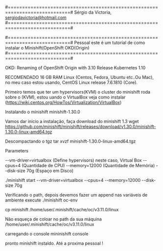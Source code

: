 #============================================================================#
Sérgio da Victoria,  sergiodavictoria@hotmail.com
#============================================================================#

#============================================================================#
Pessoal este é um tutorial de como instalar o Minishift(OpenShift OKD(Origin)
#============================================================================#

OKD: Renaming of OpenShift Origin with 3.10 Release Kubernetes 1.10

RECOMENDADO 16 GB RAM Linux (Centos, Fedora, Ubuntu etc..Ou Mac), no meu caso estou usando, CentOS Linux release 7.6.1810 (Core).

Primeiro temos que ter um hypervisors(KVM) o cluster do minishift roda sobre o (KVM), estou uando o VirtualBox veja como instalar (https://wiki.centos.org/HowTos/Virtualization/VirtualBox)

Instalando o minishift minishift-1.30.0

Vamos dar inicio a instalação, faça download do minishift 1.3
wget https://github.com/minishift/minishift/releases/download/v1.30.0/minishift-1.30.0-linux-amd64.tgz

Descompactando o tgz
tar xvzf  minishift-1.30.0-linux-amd64.tgz

Parameters

--vm-driver=virtualbox      (Define hypervisors) neste caso,  Virtual Box
--cpus=4                    (Quantidade de CPU)
--memory=12000              (Quantidade de Memória)
--disk-size 70g             (Espaço em Disco)

./minishift start --vm-driver=virtualbox --cpus=4 --memory=12000 --disk-size 70g

Verificando o path, depois devemos fazer um append nas variáveis de ambiente
execute ./minishift oc-env

cp minishift /home/user/.minishift/cache/oc/v3.11.0/linux

Não esqueça de coloar no path da sua máquina /home/user/.minishift/cache/oc/v3.11.0/linux

carregando o console mininishift console

pronto minishift instaldo. Até a proxima pessoal !
